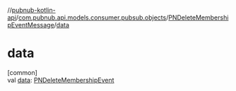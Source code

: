 //[pubnub-kotlin-api](../../../index.md)/[com.pubnub.api.models.consumer.pubsub.objects](../index.md)/[PNDeleteMembershipEventMessage](index.md)/[data](data.md)

# data

[common]\
val [data](data.md): [PNDeleteMembershipEvent](../-p-n-delete-membership-event/index.md)
